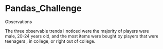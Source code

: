 # Pandas_Challenge

Observations 

The three observable trends I noticed were the majority of players were male, 20-24 years old, and the most items were bought by players that were teenagers , in college, or right out of college. 
